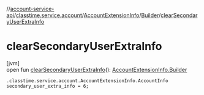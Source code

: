 //[account-service-api](../../../../index.md)/[classtime.service.account](../../index.md)/[AccountExtensionInfo](../index.md)/[Builder](index.md)/[clearSecondaryUserExtraInfo](clear-secondary-user-extra-info.md)

# clearSecondaryUserExtraInfo

[jvm]\
open fun [clearSecondaryUserExtraInfo](clear-secondary-user-extra-info.md)(): [AccountExtensionInfo.Builder](index.md)

`.classtime.service.account.AccountExtensionInfo.AccountInfo secondary_user_extra_info = 6;`
